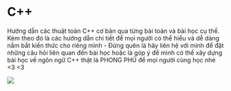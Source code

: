 # C++ 
Hướng dẫn các thuật toán C++ cơ bản qua từng bài toán và bài học cụ thể. Kèm theo đó là các hướng dẫn chi tiết để mọi người có thể hiểu và dễ dàng nắm bắt kiến thức cho riêng mình - Đừng quên là hãy liên hệ với mình để đặt những câu hỏi liên quan đến bài học hoặc là góp ý để mình có thể xây dựng bài học về ngôn ngữ C++ thật là PHONG PHÚ để mọi người cùng học nhé <3 <3

<img src = "https://download.logo.wine/logo/C%2B%2B/C%2B%2B-Logo.wine.png" />

